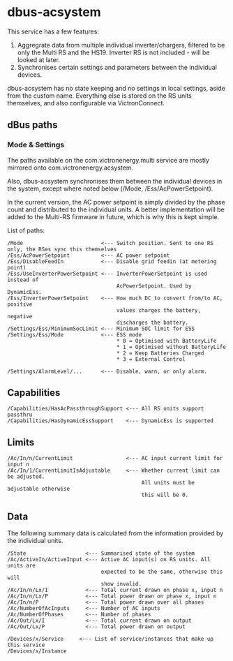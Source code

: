 # dbus-acsystem

This service has a few features:

1. Aggregrate data from multiple individual inverter/chargers, filtered to be only the Multi RS and the HS19. Inverter RS is not included - will be looked at later.
2. Synchronises certain settings and parameters between the individual devices.

dbus-acsystem has no state keeping and no settings in local settings, aside from the custom name. Everything else is stored on the
RS units themselves, and also configurable via VictronConnect.

## dBus paths
### Mode & Settings

The paths available on the com.victronenergy.multi service are mostly mirrored onto com.victronenergy.acsystem.

Also, dbus-acsystem synchronises them between the individual devices in the system, except where noted below (/Mode, /Ess/AcPowerSetpoint).

In the current version, the AC power setpoint is simply divided by the phase count and distributed to the individual
units. A better implementation will be added to the Multi-RS firmware in future, which is why this is kept simple.

List of paths:
```
/Mode                         <--- Switch position. Sent to one RS only, the RSes sync this themselves
/Ess/AcPowerSetpoint          <--- AC power setpoint
/Ess/DisableFeedIn            <--- Disable grid feedin (at metering point)
/Ess/UseInverterPowerSetpoint <--- InverterPowerSetpoint is used instead of
                                   AcPowerSetpoint. Used by DynamicEss.
/Ess/InverterPowerSetpoint    <--- How much DC to convert from/to AC, positive
                                   values charges the battery, negative
                                   discharges the battery.
/Settings/Ess/MinimumSocLimit <--- Minimum SOC limit for ESS
/Settings/Ess/Mode            <--- ESS mode
                                   * 0 = Optimised with BatteryLife
                                   * 1 = Optimised without BatteryLife
                                   * 2 = Keep Batteries Charged
                                   * 3 = External Control

/Settings/AlarmLevel/...      <--- Disable, warn, or only alarm.
```

## Capabilities
```
/Capabilities/HasAcPassthroughSupport <--- All RS units support passthru
/Capabilities/HasDynamicEssSupport    <--- DynamicEss is supported

```

## Limits
```
/Ac/In/n/CurrentLimit                 <--- AC input current limit for input n
/Ac/In/1/CurrentLimitIsAdjustable     <--- Whether current limit can be adjusted.
                                           All units must be adjustable otherwise
                                           this will be 0.
```

## Data
The following summary data is calculated from the information provided
by the individual units.

```
/State                   <--- Summarised state of the system
/Ac/ActiveIn/ActiveInput <--- Active AC input(s) on RS units. All units are
                              expected to be the same, otherwise this will
                              show invalid.
/Ac/In/n/Lx/I            <--- Total current drawn on phase x, input n
/Ac/In/n/Lx/P            <--- Total power drawn on phase x, input n
/Ac/In/n/P               <--- Total power drawn over all phases
/Ac/NumberOfAcInputs     <--- Number of AC inputs
/Ac/NumberOfPhases       <--- Number of phases
/Ac/Out/Lx/I             <--- Total current drawn on output
/Ac/Out/Lx/P             <--- Total power drawn on output

/Devices/x/Service     <--- List of service/instances that make up this service
/Devices/x/Instance
```
